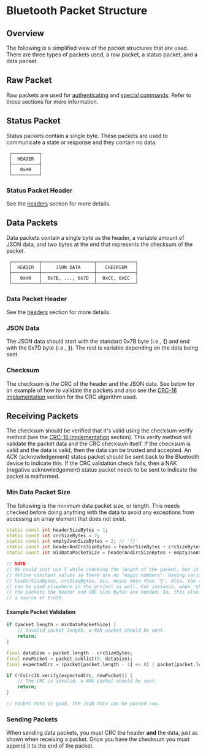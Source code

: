 # Bluetooth Packet Structure

## Overview

The following is a simplified view of the packet structures that are used. There are three types of packets used, a raw packet, a status packet, and a data packet.

## Raw Packet

Raw packets are used for [authenticating](protocol-authenticating.md) and [special commands](api-special-commands.md). Refer to those sections for more information.

## Status Packet

Status packets contain a single byte. These packets are used to communicate a state or response and they contain no data.

```text
 ┌──────────┐
 │  HEADER  │
 ├──────────┤
 │   0xHH   │
 └──────────┘
 ```

### Status Packet Header

See the [headers](api-headers.md) section for more details.

## Data Packets

Data packets contain a single byte as the header, a variable amount of JSON data, and two bytes at the end that represents the checksum of the packet.

```text
 ┌──────────┬───────────────────┬──────────────┐
 │  HEADER  │     JSON DATA     │   CHECKSUM   │
 ├──────────┼───────────────────┼──────────────┤
 │   0xHH   │  0x7B, ..., 0x7D  │  0xCC, 0xCC  │
 └──────────┴───────────────────┴──────────────┘
 ```

### Data Packet Header

See the [headers](api-headers.md) section for more details.

### JSON Data

The JSON data should start with the standard 0x7B byte (i.e., **{**) and end with the 0x7D byte (i.e., **}**). The rest is variable depending on the data being sent.

### Checksum

The checksum is the CRC of the header and the JSON data. See below for an example of how to validate the packets and also see the [CRC-16 implementation](other-crc16.md) section for the CRC algorithm used.

## Receiving Packets

The checksum should be verified that it's valid using the checksum verify method (see the [CRC-16 Implementation](other-crc16.md) section). This verify method will validate the packet data and the CRC checksum itself. If the checksum is valid and the data is valid, then the data can be trusted and accepted. An ACK (acknowledgement) status packet should be sent back to the Bluetooth device to indicate this. If the CRC validation check fails, then a NAK (negative acknowledgement) status packet needs to be sent to indicate the packet is malformed.

### Min Data Packet Size

The following is the minimum data packet size, or length. This needs checked before doing anything with the data to avoid any exceptions from accessing an array element that does not exist.

```dart
static const int headerSizeBytes = 1;
static const int crcSizeBytes = 2;
static const int emptyJsonSizeBytes = 2; // '{}'
static const int headerAndCrcSizeBytes = headerSizeBytes + crcSizeBytes;
static const int minDataPacketSize = headerAndCrcSizeBytes + emptyJsonSizeBytes;

// NOTE
// We could just use 5 while checking the length of the packet, but it's best to
// define constant values so there are no "magic numbers". Having variables named
// headerSizeBytes, crcSizeBytes, etc. means more than '5'. Also, the constants
// can be used elsewhere in the project as well. For instance, when 'chunking'
// the packets the header and CRC size bytes are needed. So, this also provides
// a source of truth.
```

#### Example Packet Validation

```dart
if (packet.length < minDataPacketSize) {
    // Invalid packet length, a NAK packet should be sent.
    return;
}

final dataSize = packet.length - crcSizeBytes;
final newPacket = packet.sublist(0, dataSize);
final expectedCrc = (packet[packet.length - 1] << 8) | packet[packet.length - crcSizeBytes];

if (!CsCrc16.verify(expectedCrc, newPacket)) {
    // The CRC is invalid, a NAK packet should be sent.
    return;
}

// Packet data is good, the JSON data can be parsed now.
```

### Sending Packets

When sending data packets, you must CRC the header **and** the data, just as shown when receiving a packet. Once you have the checksum you must append it to the end of the packet.
